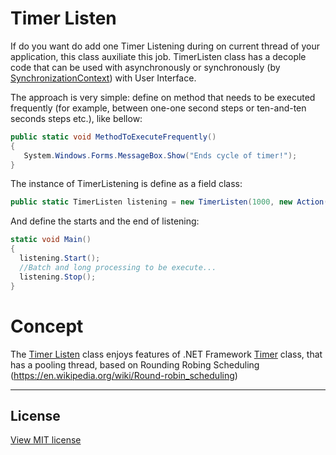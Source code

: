 # Timer Listen
If do you want do add one Timer Listening during on current thread of your application, this class auxiliate this job. TimerListen class has a decople code that can be used with asynchronously or synchronously (by [SynchronizationContext](https://docs.microsoft.com/en-us/dotnet/api/system.threading.synchronizationcontext)) with User Interface.

The approach is very simple: define on method that needs to be executed frequently (for example, between one-one second steps or ten-and-ten seconds steps etc.), like bellow:
```cs
public static void MethodToExecuteFrequently()
{
   System.Windows.Forms.MessageBox.Show("Ends cycle of timer!");
}
```

The instance of TimerListening is define as a field class:
```cs
public static TimerListen listening = new TimerListen(1000, new Action(() => MethodToExecuteFrequently()))
```

And define the starts and the end of listening:
```cs
static void Main()
{
  listening.Start();
  //Batch and long processing to be execute...
  listening.Stop();
}
```

# Concept
The [Timer Listen](https://github.com/antonio-leonardo/TimerListen) class enjoys features of .NET Framework [Timer](https://docs.microsoft.com/en-us/dotnet/api/system.timers.timer) class, that has a pooling thread, based on Rounding Robing Scheduling (https://en.wikipedia.org/wiki/Round-robin_scheduling)

----------------------
## License

[View MIT license](https://github.com/antonio-leonardo/TimerListen/blob/master/LICENSE)
